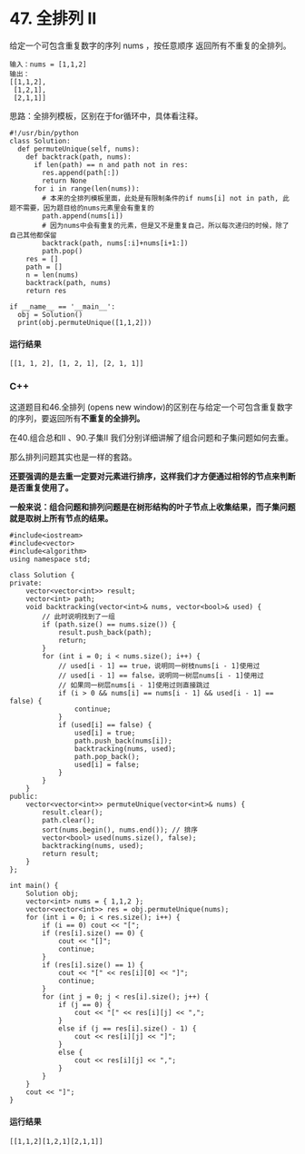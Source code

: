 # 47. 全排列 II
给定一个可包含重复数字的序列 nums ，按任意顺序 返回所有不重复的全排列。

    输入：nums = [1,1,2]
    输出：
    [[1,1,2],
     [1,2,1],
     [2,1,1]]

思路：全排列模板，区别在于for循环中，具体看注释。

    #!/usr/bin/python
    class Solution:
      def permuteUnique(self, nums):
        def backtrack(path, nums):
          if len(path) == n and path not in res:
            res.append(path[:])
            return None
          for i in range(len(nums)):
            # 本来的全排列模板里面，此处是有限制条件的if nums[i] not in path, 此题不需要，因为题目给的nums元素里会有重复的
            path.append(nums[i])
            # 因为nums中会有重复的元素，但是又不是重复自己，所以每次递归的时候，除了自己其他都保留
            backtrack(path, nums[:i]+nums[i+1:])
            path.pop()
        res = []
        path = []
        n = len(nums)
        backtrack(path, nums)
        return res

    if __name__ == '__main__':
      obj = Solution()
      print(obj.permuteUnique([1,1,2]))
      
#### 运行结果
    [[1, 1, 2], [1, 2, 1], [2, 1, 1]]

### C++

这道题目和46.全排列 (opens new window)的区别在与给定一个可包含重复数字的序列，要返回所有**不重复的全排列。**

在40.组合总和II 、90.子集II 我们分别详细讲解了组合问题和子集问题如何去重。

那么排列问题其实也是一样的套路。

**还要强调的是去重一定要对元素进行排序，这样我们才方便通过相邻的节点来判断是否重复使用了。**

**一般来说：组合问题和排列问题是在树形结构的叶子节点上收集结果，而子集问题就是取树上所有节点的结果。**

    #include<iostream>
    #include<vector>
    #include<algorithm>
    using namespace std;

    class Solution {
    private:
        vector<vector<int>> result;
        vector<int> path;
        void backtracking(vector<int>& nums, vector<bool>& used) {
            // 此时说明找到了一组
            if (path.size() == nums.size()) {
                result.push_back(path);
                return;
            }
            for (int i = 0; i < nums.size(); i++) {
                // used[i - 1] == true，说明同一树枝nums[i - 1]使用过
                // used[i - 1] == false，说明同一树层nums[i - 1]使用过
                // 如果同一树层nums[i - 1]使用过则直接跳过
                if (i > 0 && nums[i] == nums[i - 1] && used[i - 1] == false) {
                    continue;
                }
                if (used[i] == false) {
                    used[i] = true;
                    path.push_back(nums[i]);
                    backtracking(nums, used);
                    path.pop_back();
                    used[i] = false;
                }
            }
        }
    public:
        vector<vector<int>> permuteUnique(vector<int>& nums) {
            result.clear();
            path.clear();
            sort(nums.begin(), nums.end()); // 排序
            vector<bool> used(nums.size(), false);
            backtracking(nums, used);
            return result;
        }
    };

    int main() {
        Solution obj;
        vector<int> nums = { 1,1,2 };
        vector<vector<int>> res = obj.permuteUnique(nums);
        for (int i = 0; i < res.size(); i++) {
            if (i == 0) cout << "[";
            if (res[i].size() == 0) {
                cout << "[]";
                continue;
            }
            if (res[i].size() == 1) {
                cout << "[" << res[i][0] << "]";
                continue;
            }
            for (int j = 0; j < res[i].size(); j++) {
                if (j == 0) {
                    cout << "[" << res[i][j] << ",";
                }
                else if (j == res[i].size() - 1) {
                    cout << res[i][j] << "]";
                }
                else {
                    cout << res[i][j] << ",";
                }
            }
        }
        cout << "]";
    }
#### 运行结果
    [[1,1,2][1,2,1][2,1,1]]
